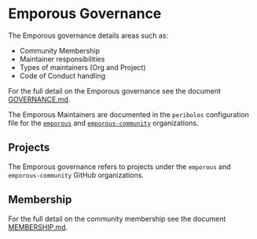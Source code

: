 # Emporous Governance

The Emporous governance details areas such as:

* Community Membership
* Maintainer responsibilities
* Types of maintainers (Org and Project)
* Code of Conduct handling

For the full detail on the Emporous governance see the document [GOVERNANCE.md](GOVERNANCE.md).

The Emporous Maintainers are documented in the `peribolos` configuration file for the [`emporous`](https://github.com/emporous/.github/blob/main/peribolos.yaml) and [`emporous-community`](https://github.com/emporous-community/.github/blob/main/peribolos.yaml) organizations.

## Projects

The Emporous governance refers to projects under the `emporous` and `emporous-community` GitHub organizations.

## Membership

For the full detail on the community membership see the document [MEMBERSHIP.md](MEMBERSHIP.md).


